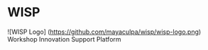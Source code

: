 # WISP
![WISP Logo]
(https://github.com/mayaculpa/wisp/wisp-logo.png)
Workshop Innovation Support Platform
